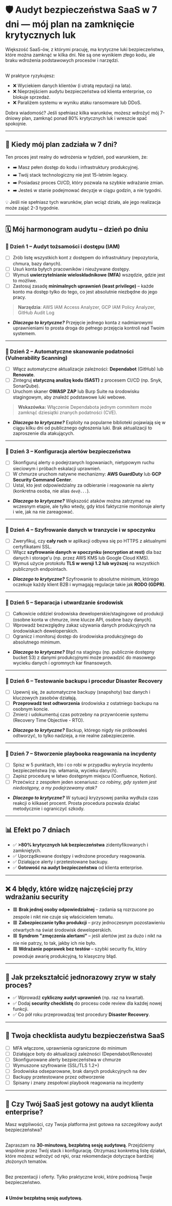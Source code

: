 # 🛡️ Audyt bezpieczeństwa SaaS w 7 dni — mój plan na zamknięcie krytycznych luk

Większość SaaS-ów, z którymi pracuję, ma krytyczne luki bezpieczeństwa, które można zamknąć w kilka dni. Nie są one wynikiem złego kodu, ale braku wdrożenia podstawowych procesów i narzędzi.

\
W praktyce ryzykujesz:
- ❌ Wyciekiem danych klientów (i utratą reputacji na lata).
- ❌ Nieprzejściem audytu bezpieczeństwa od klienta enterprise, co blokuje sprzedaż.
- ❌ Paraliżem systemu w wyniku ataku ransomware lub DDoS.

Dobra wiadomość? Jeśli spełniasz kilka warunków, możesz wdrożyć mój 7-dniowy plan, zamknąć ponad 80% krytycznych luk i wreszcie spać spokojnie.

---
## 🧾 Kiedy mój plan zadziała w 7 dni?
Ten proces jest realny do wdrożenia w tydzień, pod warunkiem, że:
- ➡️ Masz pełen dostęp do kodu i infrastruktury produkcyjnej.
- ➡️ Twój stack technologiczny nie jest 15-letnim legacy.
- ➡️ Posiadasz proces CI/CD, który pozwala na szybkie wdrażanie zmian.
- ➡️ Jesteś w stanie podejmować decyzje w ciągu godzin, a nie tygodni.

💡 Jeśli nie spełniasz tych warunków, plan wciąż działa, ale jego realizacja może zająć 2-3 tygodnie.

---
## 🗓️ Mój harmonogram audytu – dzień po dniu

### 📅 Dzień 1 – Audyt tożsamości i dostępu (IAM)
* [ ] Zrób listę wszystkich kont z dostępem do infrastruktury (repozytoria, chmura, bazy danych).
* [ ] Usuń konta byłych pracowników i nieużywane dostępy.
* [ ] Wymuś **uwierzytelnianie wieloskładnikowe (MFA)** wszędzie, gdzie jest to możliwe.
* [ ] Zastosuj zasadę **minimalnych uprawnień (least privilege)** – każde konto ma dostęp tylko do tego, co jest absolutnie niezbędne do jego pracy.
> **Narzędzia**: AWS IAM Access Analyzer, GCP IAM Policy Analyzer, GitHub Audit Log

* ***Dlaczego to krytyczne?*** Przejęcie jednego konta z nadmiarowymi uprawnieniami to prosta droga do pełnego przejęcia kontroli nad Twoim systemem.

---

### 📅 Dzień 2 – Automatyczne skanowanie podatności (Vulnerability Scanning)
* [ ] Włącz automatyczne aktualizacje zależności: **Dependabot** (GitHub) lub **Renovate**.
* [ ] Zintegruj **statyczną analizę kodu (SAST)** z procesem CI/CD (np. Snyk, SonarQube).
* [ ] Uruchom skaner **OWASP ZAP** lub Burp Suite na środowisku stagingowym, aby znaleźć podstawowe luki webowe.
> **Wskazówka:** Włączenie Dependabota jednym commitem może zamknąć dziesiątki znanych podatności (CVE).

* ***Dlaczego to krytyczne?*** Exploity na popularne biblioteki pojawiają się w ciągu kilku dni od publicznego ogłoszenia luki. Brak aktualizacji to zaproszenie dla atakujących.

---

### 📅 Dzień 3 – Konfiguracja alertów bezpieczeństwa
* [ ] Skonfiguruj alerty o podejrzanych logowaniach, nietypowym ruchu sieciowym i próbach eskalacji uprawnień.
* [ ] W chmurze uruchom natywne mechanizmy: **AWS GuardDuty** lub **GCP Security Command Center**.
* [ ] Ustal, kto jest odpowiedzialny za odbieranie i reagowanie na alerty (konkretna osoba, nie alias `dev@...`).

* ***Dlaczego to krytyczne?*** Większość ataków można zatrzymać na wczesnym etapie, ale tylko wtedy, gdy ktoś faktycznie monitoruje alerty i wie, jak na nie zareagować.

---

### 📅 Dzień 4 – Szyfrowanie danych w tranzycie i w spoczynku
* [ ] Zweryfikuj, czy **cały ruch** w aplikacji odbywa się po HTTPS z aktualnymi certyfikatami SSL.
* [ ] Włącz **szyfrowanie danych w spoczynku (encryption at rest)** dla baz danych i storage'u (np. przez AWS KMS lub Google Cloud KMS).
* [ ] Wymuś użycie protokołu **TLS w wersji 1.2 lub wyższej** na wszystkich publicznych endpointach.

* ***Dlaczego to krytyczne?*** Szyfrowanie to absolutne minimum, którego oczekuje każdy klient B2B i wymagają regulacje takie jak **RODO (GDPR)**.

---

### 📅 Dzień 5 – Separacja i utwardzanie środowisk
* [ ] Całkowicie oddziel środowiska deweloperskie/stagingowe od produkcji (osobne konta w chmurze, inne klucze API, osobne bazy danych).
* [ ] Wprowadź bezwzględny zakaz używania danych produkcyjnych na środowiskach deweloperskich.
* [ ] Ogranicz i monitoruj dostęp do środowiska produkcyjnego do absolutnego minimum.

* ***Dlaczego to krytyczne?*** Błąd na stagingu (np. publicznie dostępny bucket S3) z danymi produkcyjnymi może prowadzić do masowego wycieku danych i ogromnych kar finansowych.

---

### 📅 Dzień 6 – Testowanie backupu i procedur Disaster Recovery
* [ ] Upewnij się, że automatyczne backupy (snapshoty) baz danych i kluczowych zasobów działają.
* [ ] **Przeprowadź test odtworzenia** środowiska z ostatniego backupu na osobnym koncie.
* [ ] Zmierz i udokumentuj czas potrzebny na przywrócenie systemu (Recovery Time Objective - RTO).

* ***Dlaczego to krytyczne?*** Backup, którego nigdy nie próbowałeś odtworzyć, to tylko nadzieja, a nie realne zabezpieczenie.

---

### 📅 Dzień 7 – Stworzenie playbooka reagowania na incydenty
* [ ] Spisz w 5 punktach, kto i co robi w przypadku wykrycia incydentu bezpieczeństwa (np. włamania, wycieku danych).
* [ ] Zapisz procedurę w łatwo dostępnym miejscu (Confluence, Notion).
* [ ] Przećwicz z zespołem jeden scenariusz: *co robimy, gdy system jest niedostępny, a my podejrzewamy atak?*

* ***Dlaczego to krytyczne?*** W sytuacji kryzysowej panika wydłuża czas reakcji o kilkaset procent. Prosta procedura pozwala działać metodycznie i ograniczyć szkody.

---
## 📊 Efekt po 7 dniach
* ✅ **>80% krytycznych luk bezpieczeństwa** zidentyfikowanych i zamkniętych.
* ✅ Uporządkowane dostępy i wdrożone procedury reagowania.
* ✅ Działające alerty i przetestowane backupy.
* ✅ **Gotowość na audyt bezpieczeństwa** od klienta enterprise.

---
## ❌ 4 błędy, które widzę najczęściej przy wdrażaniu security
* 🟥 **Brak jednej osoby odpowiedzialnej** – zadania są rozrzucone po zespole i nikt nie czuje się właścicielem tematu.
* 🟥 **Zabezpieczanie tylko produkcji** – przy jednoczesnym pozostawieniu otwartych na świat środowisk deweloperskich.
* 🟥 **Syndrom "zmęczenia alertami"** – jeśli alertów jest za dużo i nikt na nie nie patrzy, to tak, jakby ich nie było.
* 🟥 **Wdrażanie poprawek bez testów** – szybki security fix, który powoduje awarię produkcyjną, to klasyczny błąd.

---
## 🔄 Jak przekształcić jednorazowy zryw w stały proces?
* ✅ Wprowadź **cykliczny audyt uprawnień** (np. raz na kwartał).
* ✅ Dodaj **security checklistę** do procesu code review dla każdej nowej funkcji.
* ✅ Co pół roku przeprowadzaj test procedury **Disaster Recovery**.

---
## 🧪 Twoja checklista audytu bezpieczeństwa SaaS
- [ ] MFA włączone, uprawnienia ograniczone do minimum
- [ ] Działające boty do aktualizacji zależności (Dependabot/Renovate)
- [ ] Skonfigurowane alerty bezpieczeństwa w chmurze
- [ ] Wymuszone szyfrowanie (SSL/TLS 1.2+)
- [ ] Środowiska odseparowane, brak danych produkcyjnych na dev
- [ ] Backupy przetestowane przez odtworzenie
- [ ] Spisany i znany zespołowi playbook reagowania na incydenty

---
## 📣 Czy Twój SaaS jest gotowy na audyt klienta enterprise?
Masz wątpliwości, czy Twoja platforma jest gotowa na szczegółowy audyt bezpieczeństwa?

\
Zapraszam na **30-minutową, bezpłatną sesję audytową**. Przejdziemy wspólnie przez Twój stack i konfigurację. Otrzymasz konkretną listę działań, które możesz wdrożyć od ręki, oraz rekomendacje dotyczące bardziej złożonych tematów.

\
Bez prezentacji i oferty. Tylko praktyczne kroki, które podniosą Twoje bezpieczeństwo.

\
**⬇️ Umów bezpłatną sesję audytową.**
